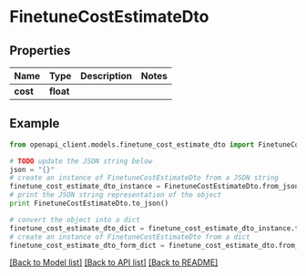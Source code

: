 # FinetuneCostEstimateDto


## Properties

Name | Type | Description | Notes
------------ | ------------- | ------------- | -------------
**cost** | **float** |  | 

## Example

```python
from openapi_client.models.finetune_cost_estimate_dto import FinetuneCostEstimateDto

# TODO update the JSON string below
json = "{}"
# create an instance of FinetuneCostEstimateDto from a JSON string
finetune_cost_estimate_dto_instance = FinetuneCostEstimateDto.from_json(json)
# print the JSON string representation of the object
print FinetuneCostEstimateDto.to_json()

# convert the object into a dict
finetune_cost_estimate_dto_dict = finetune_cost_estimate_dto_instance.to_dict()
# create an instance of FinetuneCostEstimateDto from a dict
finetune_cost_estimate_dto_form_dict = finetune_cost_estimate_dto.from_dict(finetune_cost_estimate_dto_dict)
```
[[Back to Model list]](../README.md#documentation-for-models) [[Back to API list]](../README.md#documentation-for-api-endpoints) [[Back to README]](../README.md)



